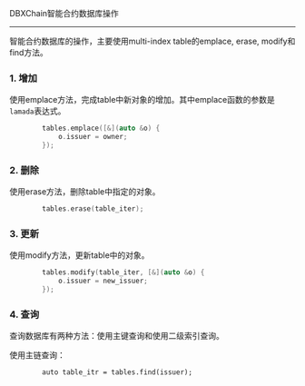 DBXChain智能合约数据库操作

---------------

智能合约数据库的操作，主要使用multi-index table的emplace, erase, modify和find方法。

### 1. 增加

使用emplace方法，完成table中新对象的增加。其中emplace函数的参数是`lamada`表达式。

```c++
        tables.emplace([&](auto &o) {
            o.issuer = owner;
        }); 
```

### 2. 删除

使用erase方法，删除table中指定的对象。

```c++
        tables.erase(table_iter);
```

### 3. 更新

使用modify方法，更新table中的对象。

```c++
        tables.modify(table_iter, [&](auto &o) {
            o.issuer = new_issuer;
        });
```

### 4. 查询

查询数据库有两种方法：使用主键查询和使用二级索引查询。

使用主链查询：

```
        auto table_itr = tables.find(issuer);
```
